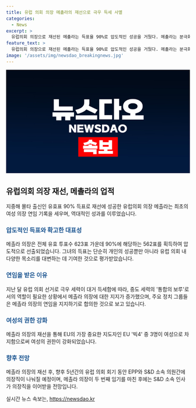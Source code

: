 ```yaml
---
title: 유럽 의회 의장 메촐라의 재선으로 극우 득세 사멸
categories:
  - News
excerpt: >
  유럽의회 의장으로 재선된 메촐라는 득표율 90%로 압도적인 성공을 거뒀다. 메촐라는 분극화와 정치적 폭력에 대해 우려를 표명하며 다양한 목소리를 통합하고자 한다. 메촐라는 유럽국민당(EPP)에 속해있으며, 이번 재선은 어느 정도 예견됐다는 평가다. 메촐라는 유럽의회 내 다양한 세력을 통합하는 역할을 수행하며 중도 세력의 지지를 받았다. 또한, EU의 빅4에서 여성이 세 자리를 차지하게 될 전망이다.
feature_text: >
  유럽의회 의장으로 재선된 메촐라는 득표율 90%로 압도적인 성공을 거뒀다. 메촐라는 분극화와 정치적 폭력에 대해 우려를 표명하며 다양한 목소리를 통합하고자 한다. 메촐라는 유럽국민당(EPP)에 속해있으며, 이번 재선은 어느 정도 예견됐다는 평가다. 메촐라는 유럽의회 내 다양한 세력을 통합하는 역할을 수행하며 중도 세력의 지지를 받았다. 또한, EU의 빅4에서 여성이 세 자리를 차지하게 될 전망이다.
image: '/assets/img/newsdao_breakingnews.jpg'
---
```


<p><img src="/assets/img/newsdao_breakingnews.jpg" alt="koreaapp 속보" /></p>

<h2 data-ke-size="size26">유럽의회 의장 재선, 메촐라의 업적</h2>

<p data-ke-size="size16">지중해 몰타 출신인 유효표 90% 득표로 재선에 성공한 유럽의회 의장 메촐라는 최초의 여성 의장 연임 기록을 세우며, 역대적인 성과를 이루었습니다.</p>

<h3><b><span style="color: #1a5490;">압도적인 득표와 확고한 대표성</span></b></h3>

<p data-ke-size="size16">메촐라 의장은 전체 유효 투표수 623표 가운데 90%에 해당하는 562표를 획득하여 압도적으로 선출되었습니다. 그녀의 득표는 단순히 개인의 성공뿐만 아니라 유럽 의회 내 다양한 목소리를 대변하는 데 기여한 것으로 평가받았습니다.</p>

<h3><b><span style="color: #1a5490;">연임을 받은 이유</span></b></h3>

<p data-ke-size="size16">지난 달 유럽 의회 선거로 극우 세력이 대거 득세함에 따라, 중도 세력의 '통합의 보루'로서의 역할이 필요한 상황에서 메촐라 의장에 대한 지지가 증가했으며, 주요 정치 그룹들은 메촐라 의장의 연임을 지지하기로 합의한 것으로 보고 있습니다.</p>

<h3><b><span style="color: #1a5490;">여성의 권한 강화</span></b></h3>

<p data-ke-size="size16">메촐라 의장의 재선을 통해 EU의 가장 중요한 지도자인 EU '빅4' 중 3명이 여성으로 차지함으로써 여성의 권한이 강화되었습니다.</p>

<h3><b><span style="color: #1a5490;">향후 전망</span></b></h3>

<p data-ke-size="size16">메촐라 의장의 재선 후, 향후 5년간의 유럽 의회 회기 동안 EPP와 S&D 소속 의원간에 의장직이 나눠질 예정이며, 메촐라 의장이 두 번째 임기를 마친 후에는 S&D 소속 인사가 의장직을 이어받을 전망입니다.</p>
실시간 뉴스 속보는, <a href="https://newsdao.kr" rel="dofollow">https://newsdao.kr</a>


